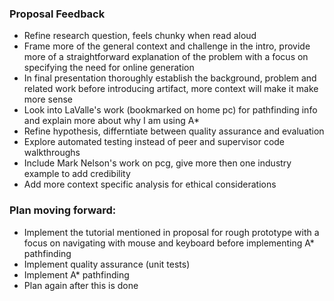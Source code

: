 ### Proposal Feedback ### 

- Refine research question, feels chunky when read aloud
- Frame more of the general context and challenge in the intro, provide more of a straightforward explanation of the problem with a focus on specifying the need for online generation
- In final presentation thoroughly establish the background, problem and related work before introducing artifact, more context will make it make more sense
- Look into LaValle's work (bookmarked on home pc) for pathfinding info and explain more about why I am using A*
- Refine hypothesis, differntiate between quality assurance and evaluation
- Explore automated testing instead of peer and supervisor code walkthroughs
- Include Mark Nelson's work on pcg, give more then one industry example to add credibility
- Add more context specific analysis for ethical considerations


### Plan moving forward:

- Implement the tutorial mentioned in proposal for rough prototype with a focus on navigating with mouse and keyboard before implementing A* pathfinding
- Implement quality assurance (unit tests)
- Implement A* pathfinding
- Plan again after this is done

